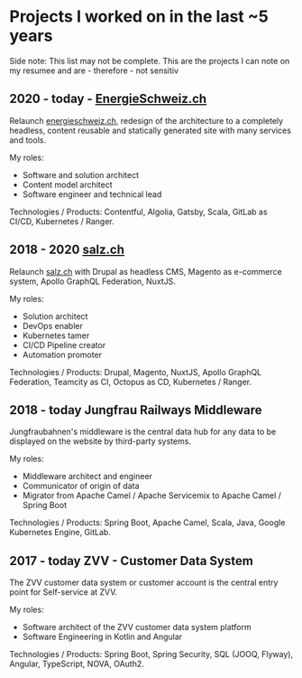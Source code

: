 # Projects I worked on in the last ~5 years

Side note: This list may not be complete. This are the projects I can note on my resumee and are - therefore - not sensitiv

## 2020 - today - [EnergieSchweiz.ch](https://www.energieschweiz.ch)
Relaunch [energieschweiz.ch](https://www.energieschweiz.ch), redesign of the architecture to a completely headless, content reusable and statically generated site with many services and tools. 

My roles:

- Software and solution architect
- Content model architect
- Software engineer and technical lead

Technologies / Products:
	Contentful, Algolia, Gatsby, Scala, GitLab as CI/CD, Kubernetes / Ranger.

## 2018 - 2020 [salz.ch](https://www.salz.ch)
Relaunch [salz.ch](https://www.salz.ch) with Drupal as headless CMS, Magento as e-commerce system, Apollo GraphQL Federation, NuxtJS.

My roles:
- Solution architect
- DevOps enabler
- Kubernetes tamer
- CI/CD Pipeline creator
- Automation promoter

Technologies / Products:
	Drupal, Magento, NuxtJS, Apollo GraphQL Federation, Teamcity as CI, Octopus as CD, Kubernetes / Ranger.

## 2018 - today Jungfrau Railways Middleware
Jungfraubahnen's middleware is the central data hub for any data to be displayed on the website by third-party systems.

My roles:
- Middleware architect and engineer
- Communicator of origin of data
- Migrator from  Apache Camel / Apache Servicemix to Apache Camel / Spring Boot

Technologies / Products:
	Spring Boot, Apache Camel, Scala, Java, Google Kubernetes Engine, GitLab.

## 2017 - today ZVV - Customer Data System
The ZVV customer data system or customer account is the central entry point for Self-service at ZVV. 

My roles:
- Software architect of the ZVV customer data system platform
- Software Engineering in Kotlin and Angular

Technologies / Products:
	Spring Boot, Spring Security, SQL (JOOQ, Flyway), Angular, TypeScript, NOVA, OAuth2.
